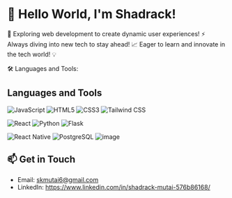 # 👋 Hello World, I'm Shadrack!

🌟 Exploring web development to create dynamic user experiences!
⚡ Always diving into new tech to stay ahead!
📈 Eager to learn and innovate in the tech world! 💡

🛠️ Languages and Tools:

## Languages and Tools

![JavaScript](https://github.com/user-attachments/assets/6a2cb716-e169-4a0d-b4b0-edc6806e86ac) 
![HTML5](https://github.com/user-attachments/assets/9096ce66-0eb5-477e-ad79-fcaca0558836)
![CSS3](https://github.com/user-attachments/assets/936fe59f-bd5e-4231-957e-606d44712098) 
![Tailwind CSS](https://github.com/user-attachments/assets/d3cd3a23-75e0-4d77-b126-90b06da7195b)

![React](https://github.com/user-attachments/assets/505051a9-0526-4803-a720-507d1eb695e8)
![Python](https://github.com/user-attachments/assets/691f973d-f480-45a6-a439-cf5c02a5895c) 
![Flask](https://github.com/user-attachments/assets/953ad52b-cf57-4f18-9f48-f2faf8d3d355)

![React Native](https://github.com/user-attachments/assets/2ca8d787-e872-4c2d-8246-3ffb099e2cef)
![PostgreSQL](https://github.com/user-attachments/assets/598576cd-7542-47e5-9bee-544bae7cd29b)
![image](https://github.com/user-attachments/assets/1c888727-398d-403d-b486-6790d91c2d9d)

## 📫 Get in Touch

- Email: skmutai6@gmail.com
- LinkedIn: https://www.linkedin.com/in/shadrack-mutai-576b86168/
